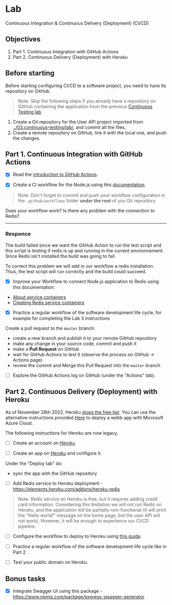 # Lab

Continuous Integration & Continuous Delivery (Deployment) (CI/CD)

## Objectives

1. Part 1. Continuous Integration with GitHub Actions
2. Part 2. Continuous Delivery (Deployment) with Heroku

## Before starting

Before starting configuring CI/CD to a software project, you need to have its repository on GitHub.

> Note. Skip the following steps if you already have a repository on GitHub containing the application from the previous [Continuous Testing lab](../04.continuous-testing/lab.md).

1. Create a Git repository for the User API project imported from [../03.continuous-testing/lab/](../03.continuous-testing/lab/), and commit all the files.
2. Create a remote repository on GitHub, link it with the local one, and push the changes.

## Part 1. Continuous Integration with GitHub Actions

- [x] Read the [introduction to GitHub Actions](https://docs.github.com/en/actions/learn-github-actions/introduction-to-github-actions).

- [x] Create a CI workflow for the Node.js using this [documentation](https://docs.github.com/en/actions/guides/building-and-testing-nodejs).

> Note. Don't forget to commit and push your workflow configuration in the `.github/workflows` folder **under the root** of you Git repository.

Does your workflow work? Is there any problem with the connection to Redis?

---

### Responce

The build failed since we want the GitHub Action to run the test script and this script is testing if redis is up and running in the current environnement. Since Redis isn't installed the build was going to fail.

To correct this problem we will add in our workflow a redis installation. Thus, the test script will run correctly and the build could succeed.

- [x] Improve your Workflow to connect Node.js application to Redis using this documentation:

- [About service containers](https://docs.github.com/en/actions/guides/about-service-containers)
- [Creating Redis service containers](https://docs.github.com/en/actions/guides/creating-redis-service-containers)

- [x] Practice a regular workflow of the software development life cycle, for example for completing the Lab 3 instructions

Create a pull request to the `master` branch:

- create a new branch and publish it to your remote GitHub repository
- make any change in your source code, commit and push it
- make a **Pull Request** on GitHub
- wait for GitHub Actions to test it (observe the process on GitHub -> Actions page)
- review the commit and Merge this Pull Request into the `master` branch

- [ ] Explore the GitHub Actions log on GitHub (under the "Actions" tab).

## Part 2. Continuous Delivery (Deployment) with Heroku

As of November 28th 2022, Heroku [stops the free tier](https://blog.heroku.com/next-chapter). You can use the alternative instructions provided [Here](./azure-webapp/webapp-tuto.md) to deploy a webb app with Microsoft Azure Cloud.

The following instructions for Heroku are now legacy.

- [ ] Create an account on [Heroku](https://heroku.com)

- [ ] Create an app on [Heroku](https://dashboard.heroku.com/new-app) and configure it.

Under the "Deploy tab" do:

- sync the app with the GitHub repository

- [ ] Add Redis service to Heroku deployment - https://elements.heroku.com/addons/heroku-redis

> Note. Redis service on Heroku is free, but it requires adding credit card information. Considering this limitation we will not run Redis on Heroku, and the application will be partially non-functional (it will print the "Hello world!" message on the home page, but the user API will not work). However, it will be enough to experience our CI/CD pipeline.

- [ ] Configure the workflow to deploy to Heroku using [this guide](https://github.com/marketplace/actions/deploy-to-heroku).

- [ ] Practice a regular workflow of the software development life cycle like in Part 2.

- [ ] Test your public domain on Heroku.

## Bonus tasks

- [x] Integrate Swagger UI using this package - https://www.npmjs.com/package/express-swagger-generator
